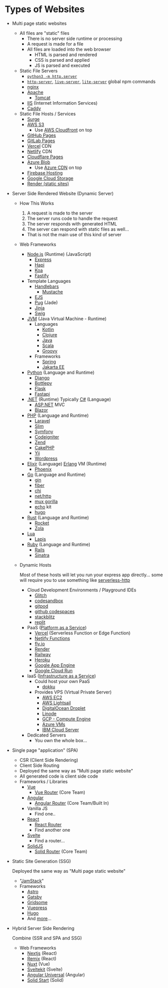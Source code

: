 # Types of Websites

- Multi page static websites
  - All files are "static" files
    - There is no server side runtime or processing
    - A request is made for a file
    - All files are loaded into the web browser
      - HTML is parsed and rendered
      - CSS is parsed and applied
      - JS is parsed and executed
  - Static File Servers
    - [`python3 -m http.server`](https://docs.python.org/3/library/http.server.html)
    - [`http-server`](https://www.npmjs.com/package/http-server), [`live-server`](https://www.npmjs.com/package/live-server), [`lite-server`](https://www.npmjs.com/package/lite-server) global npm commands
    - [nginx](https://www.nginx.com/)
    - [Apache](https://httpd.apache.org/)
      - [Tomcat](https://tomcat.apache.org/)
    - [IIS](https://www.iis.net/) (Internet Information Services)
    - [Caddy](https://caddyserver.com/)
  - Static File Hosts / Services
    - [Surge](https://surge.sh/)
    - [AWS S3](https://aws.amazon.com/s3/)
      - Use [AWS Cloudfront](https://aws.amazon.com/cloudfront/) on top
    - [GitHub Pages](https://pages.github.com/)
    - [GitLab Pages](https://docs.gitlab.com/ee/user/project/pages/)
    - [Vercel](https://vercel.com/) CDN
    - [Netlify](https://www.netlify.com/) CDN
    - [Cloudflare Pages](https://pages.cloudflare.com/)
    - [Azure Blob](https://azure.microsoft.com/products/storage/blobs/)
      - Use [Azure CDN](https://azure.microsoft.com/products/cdn/) on top
    - [Firebase Hosting](https://firebase.google.com/docs/hosting)
    - [Google Cloud Storage](https://cloud.google.com/storage/docs/hosting-static-website)
    - [Render (static sites)](https://render.com/docs/static-sites)
- Server Side Rendered Website (Dynamic Server)

  - How This Works
    1. A request is made to the server
    1. The server runs code to handle the request
    1. The server responds with generated HTML
    1. The server can respond with static files as well...
    - That is not the main use of this kind of server
  - Web Frameworks
    - [Node.js](https://nodejs.org/) (Runtime) (JavaScript)
      - [Express](https://expressjs.com/)
      - [Hapi](https://hapi.dev/)
      - [Koa](https://koajs.com/)
      - [Fastify](https://www.fastify.io/)
    - Template Languages
      - [Handlebars](https://handlebarsjs.com/)
        - [Mustache](https://mustache.github.io/)
      - [EJS](https://ejs.co/)
      - [Pug](https://pugjs.org/) (Jade)
      - [Jinja](https://jinja.palletsprojects.com/)
      - [Swig](https://node-swig.github.io/swig-templates/)
    - [JVM](https://en.wikipedia.org/wiki/Java_virtual_machine) (Java Virtual Machine - Runtime)
      - Languages
        - [Kotlin](https://kotlinlang.org/)
        - [Clojure](https://clojure.org/)
        - [Java](https://dev.java/)
        - [Scala](https://www.scala-lang.org/)
        - [Groovy](https://groovy-lang.org/)
      - Frameworks
        - [Spring](https://spring.io/)
        - [Jakarta EE](https://jakarta.ee/)
    - [Python](https://www.python.org/) (Language and Runtime)
      - [Django](https://www.djangoproject.com/)
      - [Bottlepy](https://bottlepy.org/)
      - [Flask](https://flask.palletsprojects.com/)
      - [Fastapi](https://fastapi.tiangolo.com/)
    - [.NET](https://dotnet.microsoft.com/) (Runtime) Typically [C#](https://learn.microsoft.com/dotnet/csharp/) (Language)
      - [ASP.NET](https://asp.net/) MVC
      - [Blazor](https://dotnet.microsoft.com/apps/aspnet/web-apps/blazor)
    - [PHP](https://www.php.net/) (Language and Runtime)
      - [Laravel](https://laravel.com/)
      - [Slim](https://www.slimframework.com/)
      - [Symfony](https://symfony.com/)
      - [Codeigniter](https://www.codeigniter.com/)
      - [Zend](https://www.zend.com/)
      - [CakePHP](https://cakephp.org/)
      - [Yii](https://www.yiiframework.com/)
      - [Wordpress](https://wordpress.com/)
    - [Elixir](https://elixir-lang.org/) (Language) [Erlang](https://www.erlang.org/) VM (Runtime)
      - [Phoenix](https://www.phoenixframework.org/)
    - [Go](https://go.dev/) (Language and Runtime)
      - [gin](https://gin-gonic.com/)
      - [fiber](https://gofiber.io/)
      - [chi](https://go-chi.io/)
      - [net/http](https://pkg.go.dev/net/http)
      - [mux gorilla](https://pkg.go.dev/github.com/gorilla/mux)
      - [echo](https://echo.labstack.com/) kit
      - [hugo](https://gohugo.io/)
    - [Rust](https://www.rust-lang.org/) (Language and Runtime)
      - [Rocket](https://rocket.rs/)
      - [Zola](https://www.getzola.org/)
    - [Lua](https://www.lua.org/)
      - [Lapis](https://leafo.net/lapis/)
    - [Ruby](https://www.ruby-lang.org/) (Language and Runtime)
      - [Rails](https://rubyonrails.org/)
      - [Sinatra](https://sinatrarb.com/)
  - Dynamic Hosts

    Most of these hosts will let you run your express app directly... some will require you to use something like [serverless-http](https://www.npmjs.com/package/serverless-http)

    - Cloud Development Environments / Playground IDEs
      - [Glitch](https://glitch.com/)
      - [codesandbox](https://codesandbox.io/)
      - [gitpod](https://www.gitpod.io/)
      - [github codespaces](https://github.com/features/codespaces)
      - [stackblitz](https://stackblitz.com/)
      - [replit](https://replit.com/)
    - PaaS ([Platform as a Service](https://en.wikipedia.org/wiki/Platform_as_a_service))
      - [Vercel](https://vercel.com/) (Serverless Function or Edge Function)
      - [Netlify Functions](https://www.netlify.com/products/functions/)
      - [fly.io](https://fly.io/)
      - [Render](https://render.com/)
      - [Railway](https://railway.app/)
      - [Heroku](https://www.heroku.com/)
      - [Google App Engine](https://cloud.google.com/appengine)
      - [Google Cloud Run](https://cloud.google.com/run)
    - IaaS ([Infrastructure as a Service](https://en.wikipedia.org/wiki/Infrastructure_as_a_service))
      - Could host your own PaaS
        - [dokku](https://dokku.com/)
      - Provides VPS (Virtual Private Server)
        - [AWS EC2](https://aws.amazon.com/ec2/)
        - [AWS Lightsail](https://aws.amazon.com/lightsail/)
        - [DigitalOcean Droplet](https://www.digitalocean.com/products/droplets)
        - [Linode](https://www.linode.com/)
        - [GCP - Compute Engine](https://cloud.google.com/compute)
        - [Azure VMs](https://azure.microsoft.com/products/virtual-machines/)
        - [IBM Cloud Server](https://www.ibm.com/cloud/virtual-servers)
    - Dedicated Servers
      - You own the whole box...

- Single page "application" (SPA)
  - CSR (Client Side Rendering)
  - Client Side Routing
  - Deployed the same way as "Multi page static website"
  - All generated code is client side code
  - Frameworks / Libraries
    - [Vue](https://vuejs.org/)
      - [Vue Router](https://router.vuejs.org/) (Core Team)
    - [Angular](https://angular.io/)
      - [Angular Router](https://angular.io/guide/router) (Core Team/Built In)
    - Vanilla JS
      - Find one..
    - [React](https://reactjs.org/)
      - [React Router](https://reactrouter.com/)
      - Find another one
    - [Svelte](https://svelte.dev/)
      - Find a router...
    - [SolidJS](https://www.solidjs.com/)
      - [Solid Router](https://github.com/solidjs/solid-router) (Core Team)
- Static Site Generation (SSG)

  Deployed the same way as "Multi page static website"

  - "[JamStack](https://jamstack.org/)"
  - Frameworks
    - [Astro](https://astro.build/)
    - [Gatsby](https://www.gatsbyjs.com/)
    - [Gridsome](https://gridsome.org/)
    - [Vuepress](https://vuepress.vuejs.org/)
    - [Hugo](https://gohugo.io/)
    - And [more](https://jamstack.org/generators/)...

- Hybrid Server Side Rendering

  Combine (SSR and SPA and SSG)

  - Web Frameworks
    - [Nextjs](https://nextjs.org/) (React)
    - [Remix](https://remix.run/) (React)
    - [Nuxt](https://nuxtjs.org/) (Vue)
    - [Sveltekit](https://kit.svelte.dev/) (Svelte)
    - [Angular Universal](https://angular.io/guide/universal) (Angular)
    - [Solid Start](https://start.solidjs.com/) (Solid)
